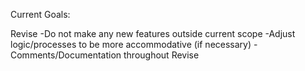Current Goals:

Revise
  -Do not make any new features outside current scope
  -Adjust logic/processes to be more accommodative (if necessary)
  -Comments/Documentation throughout Revise
